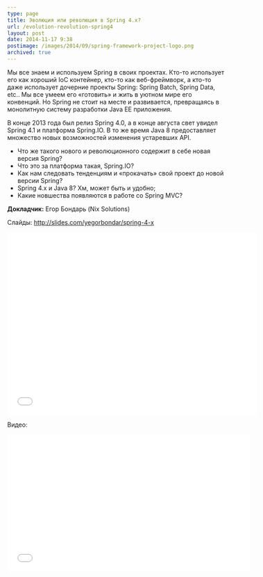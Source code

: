 ```yaml
---
type: page
title: Эволюция или революция в Spring 4.x?
url: /evolution-revolution-spring4
layout: post
date: 2014-11-17 9:38
postimage: /images/2014/09/spring-framework-project-logo.png
archived: true
---
```


Мы все знаем и используем Spring в своих проектах. Кто-то использует его как хороший IoC контейнер, кто-то как веб-фреймворк, 
а кто-то даже использует дочерние проекты Spring: Spring Batch, Spring Data, etc.. Мы все умеем его «готовить» и жить в уютном 
мире его конвенций. Но Spring не стоит на месте и развивается, превращаясь в монолитную систему разработки Java EE приложения. 

<!-- more -->

В конце 2013 года был релиз Spring 4.0, а в конце августа свет увидел Spring 4.1 и платформа Spring.IO. В то же время Java 8 
предоставляет множество новых возможностей изменения устаревших API.


* Что же такого нового и революционного содержит в себе новая версия Spring? 
* Что это за платформа такая, Spring.IO? 
* Как нам следовать тенденциям и «прокачать» свой проект до новой версии Spring? 
* Spring 4.x и Java 8? Хм, может быть и удобно; 
* Какие новшества появляются в работе со Spring MVC? 


**Докладчик:** Егор Бондарь (Nix Solutions)

Слайды: <a title="http://slides.com/yegorbondar/spring-4-x" href="http://slides.com/yegorbondar/spring-4-x" target="_blank">http://slides.com/yegorbondar/spring-4-x</a>

<iframe src="//slides.com/yegorbondar/spring-4-x/embed" width="576" height="420" frameborder="0" scrolling="no" allowfullscreen="allowfullscreen"></iframe>

Видео:

<iframe width="560" height="315" src="//www.youtube.com/embed/_E5q7D_q_OQ?list=PLvtzUgO0Wz0pEsrniF1W5o5rlSf8G2CVK" frameborder="0" allowfullscreen></iframe>

